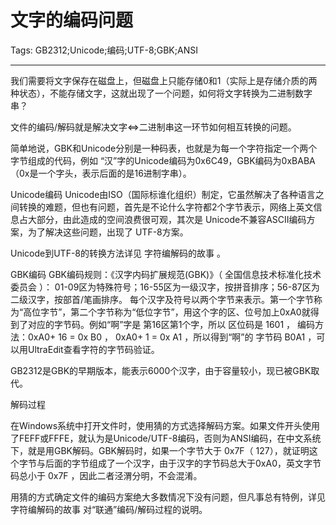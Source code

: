 # 文字的编码问题
Tags: GB2312;Unicode;编码;UTF-8;GBK;ANSI

------

我们需要将文字保存在磁盘上，但磁盘上只能存储0和1（实际上是存储介质的两种状态），不能存储文字，这就出现了一个问题，如何将文字转换为二进制数字串？

文件的编码/解码就是解决文字<=>二进制串这一环节如何相互转换的问题。

 简单地说，GBK和Unicode分别是一种码表，也就是为每一个字符指定一个两个字节组成的代码，例如 “汉”字的Unicode编码为0x6C49，GBK编码为0xBABA（0x是一个字头，表示后面的是16进制字串）。 

 Unicode编码 Unicode由ISO（国际标谁化组织）制定，它虽然解决了各种语言之间转换的难题，但也有问题，首先是不论什么字符都2个字节表示，网络上英文信息占大部分，由此造成的空间浪费很可观，其次是 Unicode不兼容ASCII编码方案，为了解决这些问题，出现了 UTF-8方案。 

 Unicode到UTF-8的转换方法详见 字符编解码的故事 。 

 GBK编码 GBK编码规则：《汉字内码扩展规范(GBK)》（ 全国信息技术标准化技术委员会 ）： 
 01-09区为特殊符号；16-55区为一级汉字，按拼音排序；56-87区为二级汉字，按部首/笔画排序。 
每个汉字及符号以两个字节来表示。第一个字节称为“高位字节”，第二个字节称为“低位字节”，用这个字的区、位号加上0xA0就得到了对应的字节码。例如“啊”字是 第16区第1个字，所以 区位码是 1601 ， 编码方法：0xA0+ 16 = 0x B0 ， 0xA0+ 1 = 0x A1 ，所以得到“啊”的 字节码  B0A1 ，可以用UltraEdit查看字符的字节码验证。 

 GB2312是GBK的早期版本，能表示6000个汉字，由于容量较小，现已被GBK取代。 

 解码过程 

 在Windows系统中打开文件时，使用猜的方式选择解码方案。如果文件开头使用了FEFF或FFFE，就认为是Unicode/UTF-8编码，否则为ANSI编码，在中文系统下，就是用GBK解码。GBK解码时，如果一个字节大于 0x7F（ 127），就证明这个字节与后面的字节组成了一个汉字，由于汉字的字节码总大于0xA0，英文字节码总小于 0x7F ，因此二者泾渭分明，不会混淆。 

 用猜的方式确定文件的编码方案绝大多数情况下没有问题，但凡事总有特例，详见 字符编解码的故事 对“联通”编码/解码过程的说明。
